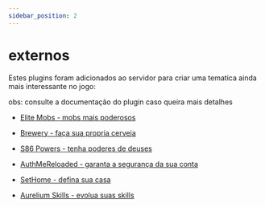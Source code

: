 ```yaml
---
sidebar_position: 2
---
```


# externos

Estes plugins foram adicionados ao servidor para criar uma tematica ainda mais interessante no jogo:

obs: consulte a documentação do plugin caso queira mais detalhes

- [Elite Mobs - mobs mais poderosos](https://www.spigotmc.org/resources/%E2%9A%94elitemobs%E2%9A%94.40090/)
- [Brewery - faça sua propria cerveja](https://www.spigotmc.org/resources/brewery.3082/)
- [S86 Powers - tenha poderes de deuses](https://www.spigotmc.org/resources/s86-powers.68637/#:~:text=S86%20Powers%20is%20a%20plugin,you%20put%20your%20other%20plugins.)
- [AuthMeReloaded - garanta a segurança da sua conta](https://www.spigotmc.org/resources/authmereloaded.6269/)
- [SetHome - defina sua casa](https://www.spigotmc.org/resources/set-home.32748/)

- [Aurelium Skills - evolua suas skills](https://www.spigotmc.org/resources/aurelium-skills-advanced-skills-stats-abilities-and-more.81069/)